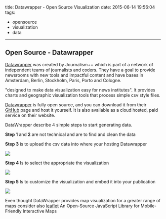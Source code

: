 title: Datawrapper - Open Source Visualization
date: 2015-06-14 19:56:04
tags:
- opensource
- visualization
- data
---

## Open Source - Datawrapper

[Datawrapper](https://datawrapper.de) was created by Journalism++ which is part of a network of independent teams of journalists and coders. They have a goal to provide newsrooms with new tools and impactful content and have bases in Amsterdam, Berlin, Stockholm, Paris, Porto and Cologne.


"designed to make data visualization easy for news institutes". It provides charts and geographic visualization tools that process simple csv style files.

[Datawrapper](https://datawrapper.de) is fully open source, and you can download it from their [GitHub](https://github.com/datawrapper/datawrapper) page and host it yourself. It is also available as a cloud hosted, paid service on their website.

DataWrapper describe 4 simple steps to start generating data.

**Step 1** and **2** are not technical and are to find and clean the data

**Step 3**  is to upload the csv  data into where your hosting Datawrapper

<img src="http://blog.datawrapper.de/wp-content/uploads/2012/11/Bildschirmfoto-2012-11-06-um-07.33.08.png" />

**Step 4** Is to select the appropriate the visualization

<img src="http://blog.datawrapper.de/wp-content/uploads/2012/11/Bildschirmfoto-2012-11-06-um-07.35.53-1024x428.png" />

**Step 5** Is to customize the visualization and embed it into your publication

<img src="http://opensource.com/sites/default/files/resize/images/life-uploads/dataviz_datawrapper-520x358.png" />

Even thought DataWrapper provides map visualization for a greater range of maps consider also [leaflet](http://leafletjs.com/) An Open-Source JavaScript Library for Mobile-Friendly Interactive Maps
